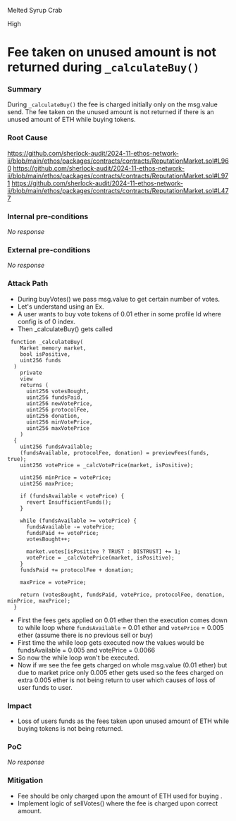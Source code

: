 Melted Syrup Crab

High

# Fee taken on unused amount is not returned during `_calculateBuy()`

### Summary

During `_calculateBuy()` the fee is charged initially only on the msg.value send. The fee taken on the unused amount is not returned if there is an unused amount of ETH while buying tokens.

### Root Cause

https://github.com/sherlock-audit/2024-11-ethos-network-ii/blob/main/ethos/packages/contracts/contracts/ReputationMarket.sol#L960
https://github.com/sherlock-audit/2024-11-ethos-network-ii/blob/main/ethos/packages/contracts/contracts/ReputationMarket.sol#L971
https://github.com/sherlock-audit/2024-11-ethos-network-ii/blob/main/ethos/packages/contracts/contracts/ReputationMarket.sol#L477

### Internal pre-conditions

_No response_

### External pre-conditions

_No response_

### Attack Path

- During buyVotes() we pass msg.value to get certain number of votes.
- Let's understand using an Ex.
- A user wants to buy vote tokens of 0.01 ether in some profile Id where config is of 0 index.
- Then _calculateBuy() gets called 
```solidity
 function _calculateBuy(
    Market memory market,
    bool isPositive,
    uint256 funds
  )
    private
    view
    returns (
      uint256 votesBought,
      uint256 fundsPaid,
      uint256 newVotePrice,
      uint256 protocolFee,
      uint256 donation,
      uint256 minVotePrice,
      uint256 maxVotePrice
    )
  {
    uint256 fundsAvailable;
    (fundsAvailable, protocolFee, donation) = previewFees(funds, true);
    uint256 votePrice = _calcVotePrice(market, isPositive);

    uint256 minPrice = votePrice;
    uint256 maxPrice;

    if (fundsAvailable < votePrice) {
      revert InsufficientFunds();
    }

    while (fundsAvailable >= votePrice) {
      fundsAvailable -= votePrice;
      fundsPaid += votePrice;
      votesBought++;

      market.votes[isPositive ? TRUST : DISTRUST] += 1;
      votePrice = _calcVotePrice(market, isPositive);
    }
    fundsPaid += protocolFee + donation;

    maxPrice = votePrice;

    return (votesBought, fundsPaid, votePrice, protocolFee, donation, minPrice, maxPrice);
  }
```
- First the fees gets applied on 0.01 ether then the execution comes down to while loop where `fundsAvailable` = 0.01 ether and `votePrice` = 0.005 ether (assume there is no previous sell or buy)
- First time the while loop gets executed now the values would be fundsAvailable = 0.005 and votePrice = 0.0066
- So now the while loop won't be executed.
- Now if we see the fee gets charged on whole msg.value (0.01 ether) but due to market price only 0.005 ether gets used so the fees charged on extra 0.005 ether is not being return to user which causes of loss of user funds to user.

### Impact

- Loss of users funds as the fees taken upon unused amount of ETH while buying tokens is not being returned.

### PoC

_No response_

### Mitigation

- Fee should be only charged upon the amount of ETH used for buying .
- Implement logic of sellVotes() where the fee is charged upon correct amount.